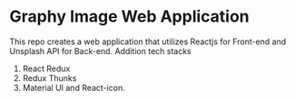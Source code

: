 # Graphy Image Web Application

This repo creates a web application that utilizes Reactjs for Front-end and Unsplash API for Back-end. Addition tech stacks
1. React Redux
2. Redux Thunks
3. Material UI and React-icon.